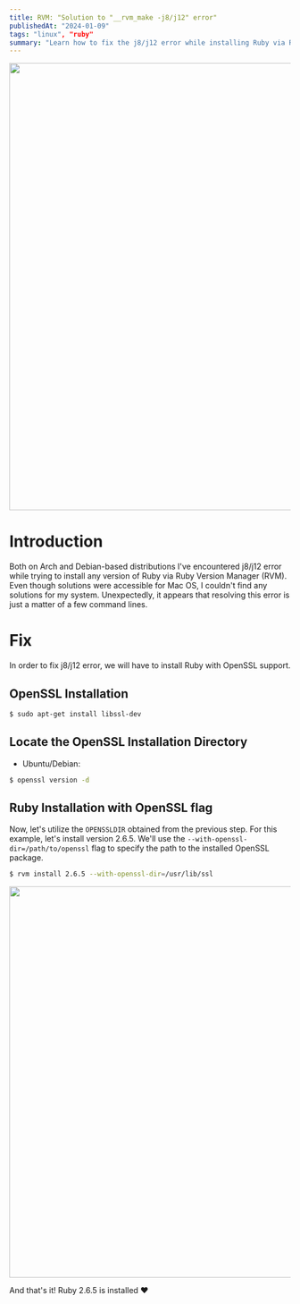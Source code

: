 ```yaml
---
title: RVM: "Solution to "__rvm_make -j8/j12" error"
publishedAt: "2024-01-09"
tags: "linux", "ruby"
summary: "Learn how to fix the j8/j12 error while installing Ruby via RVM on Linux systems."
---
```


<img src="https://i.imgur.com/htR5R62.png" width="800px"/>

# Introduction

Both on Arch and Debian-based distributions I've encountered j8/j12 error while trying to install any version of Ruby via Ruby Version Manager (RVM). Even though solutions were accessible for Mac OS, I couldn't find any solutions for my system. Unexpectedly, it appears that resolving this error is just a matter of a few command lines.

# Fix

In order to fix j8/j12 error, we will have to install Ruby with OpenSSL support.

## OpenSSL Installation

```bash
$ sudo apt-get install libssl-dev
```

## Locate the OpenSSL Installation Directory

- Ubuntu/Debian:

```bash
$ openssl version -d
```

## Ruby Installation with OpenSSL flag

Now, let's utilize the `OPENSSLDIR` obtained from the previous step. For this example, let's install version 2.6.5. We'll use the `--with-openssl-dir=/path/to/openssl` flag to specify the path to the installed OpenSSL package.

```bash
$ rvm install 2.6.5 --with-openssl-dir=/usr/lib/ssl
```

<img src="https://i.imgur.com/y54q2iA.png" width="700px"/>

And that's it! Ruby 2.6.5 is installed ❤
